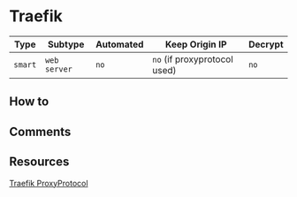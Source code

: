 # Traefik

| Type    | Subtype      | Automated | Keep Origin IP                | Decrypt |
| ------- | ------------ | --------- | ----------------------------- | ------- |
| `smart` | `web server` | `no`      | `no`  (if proxyprotocol used) | `no`    |

## How to

## Comments

## Resources

[Traefik ProxyProtocol](https://docs.traefik.io/routing/entrypoints/#proxyprotocol)